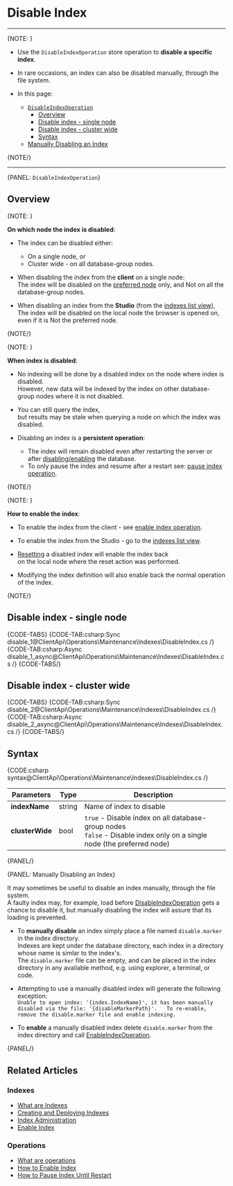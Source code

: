 # Disable Index

 ---

{NOTE: }

* Use the `DisableIndexOperation` store operation to **disable a specific index**.  
* In rare occasions, an index can also be disabled manually, through the file system.  

* In this page:
    * [`DisableIndexOperation`](../../../../client-api/operations/maintenance/indexes/disable-index#disableindexoperation)
        * [Overview](../../../../client-api/operations/maintenance/indexes/disable-index#overview)
        * [Disable index - single node](../../../../client-api/operations/maintenance/indexes/disable-index#disable-index---single-node)
        * [Disable index - cluster wide](../../../../client-api/operations/maintenance/indexes/disable-index#disable-index---cluster-wide)
        * [Syntax](../../../../client-api/operations/maintenance/indexes/disable-index#syntax)
    * [Manually Disabling an Index](../../../../client-api/operations/maintenance/indexes/disable-index#manually-disabling-an-index)

{NOTE/}

---

{PANEL: `DisableIndexOperation`}

## Overview

{NOTE: }

__On which node the index is disabled__:  

* The index can be disabled either:  
    * On a single node, or  
    * Cluster wide - on all database-group nodes.  

* When disabling the index from the __client__ on a single node:  
  The index will be disabled on the [preferred node](../../../../client-api/configuration/load-balance/overview#the-preferred-node) only, and Not on all the database-group nodes.  

* When disabling an index from the __Studio__ (from the [indexes list view](../../../../studio/database/indexes/indexes-list-view#indexes-list-view---actions)),  
  The index will be disabled on the local node the browser is opened on, even if it is Not the preferred node.  


{NOTE/}

{NOTE: }

__When index is disabled__:  
 
* No indexing will be done by a disabled index on the node where index is disabled.  
  However, new data will be indexed by the index on other database-group nodes where it is not disabled.

* You can still query the index,  
  but results may be stale when querying a node on which the index was disabled.  

* Disabling an index is a __persistent operation__:  
  * The index will remain disabled even after restarting the server or after [disabling/enabling](../../../../client-api/operations/server-wide/toggle-databases-state) the database.  
  * To only pause the index and resume after a restart see: [pause index operation](../../../../client-api/operations/maintenance/indexes/stop-index).  

{NOTE/}

{NOTE: }

__How to enable the index__:  

* To enable the index from the client - see [enable index operation](../../../../client-api/operations/maintenance/indexes/enable-index).  

* To enable the index from the Studio - go to the [indexes list view](../../../../studio/database/indexes/indexes-list-view#indexes-list-view---actions).  

* [Resetting](../../../../client-api/operations/maintenance/indexes/reset-index) a disabled index will enable the index back  
  on the local node where the reset action was performed.

* Modifying the index definition will also enable back the normal operation of the index.  

{NOTE/}

## Disable index - single node

{CODE-TABS}
{CODE-TAB:csharp:Sync disable_1@ClientApi\Operations\Maintenance\Indexes\DisableIndex.cs /}
{CODE-TAB:csharp:Async disable_1_async@ClientApi\Operations\Maintenance\Indexes\DisableIndex.cs /}
{CODE-TABS/}

## Disable index - cluster wide

{CODE-TABS}
{CODE-TAB:csharp:Sync disable_2@ClientApi\Operations\Maintenance\Indexes\DisableIndex.cs /}
{CODE-TAB:csharp:Async disable_2_async@ClientApi\Operations\Maintenance\Indexes\DisableIndex.cs /}
{CODE-TABS/}

## Syntax

{CODE:csharp syntax@ClientApi\Operations\Maintenance\Indexes\DisableIndex.cs /}

| Parameters | Type | Description |
| - | - | - |
| **indexName** | string | Name of index to disable |
| **clusterWide** | bool | `true` - Disable index on all database-group nodes<br>`false` - Disable index only on a single node (the preferred node) |

{PANEL/}

{PANEL: Manually Disabling an Index}

It may sometimes be useful to disable an index manually, through the file system.  
A faulty index may, for example, load before 
[DisableIndexOperation](../../../../client-api/operations/maintenance/indexes/disable-index#disableindexoperation) 
gets a chance to disable it, but manually disabling the index will assure that its loading 
is prevented.  

* To **manually disable** an index simply place a file named `disable.marker` in the index directory.  
  Indexes are kept under the database directory, each index in a directory whose name is simlar to the index's.  
  The `disable.marker` file can be empty, and can be placed in the index directory in any available 
  method, e.g. using explorer, a terminal, or code.  

* Attempting to use a manually disabled index will generate the following exception:  
  `Unable to open index: '{index.IndexName}', it has been manually disabled via the file: '{disableMarkerPath}'.  
  To re-enable, remove the disable.marker file and enable indexing.`  
* To **enable** a manually disabled index delete `disable.marker` from the index directory 
  and call [EnableIndexOperation](../../../../client-api/operations/maintenance/indexes/enable-index).  

{PANEL/}


## Related Articles

### Indexes

- [What are Indexes](../../../../indexes/what-are-indexes)
- [Creating and Deploying Indexes](../../../../indexes/creating-and-deploying)
- [Index Administration](../../../../indexes/index-administration)
- [Enable Index](../../../../client-api/operations/maintenance/indexes/enable-index)

### Operations

- [What are operations](../../../../client-api/operations/what-are-operations)
- [How to Enable Index](../../../../client-api/operations/maintenance/indexes/enable-index)
- [How to Pause Index Until Restart](../../../../client-api/operations/maintenance/indexes/stop-index)
